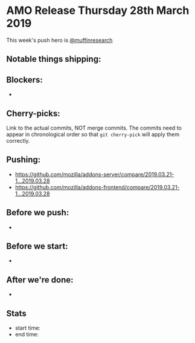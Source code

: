 # AMO Release Thursday 28th March 2019

This week's push hero is [@muffinresearch](https://github.com/muffinresearch)

## Notable things shipping:

## Blockers:

*

## Cherry-picks:

Link to the actual commits, NOT merge commits. The commits need to appear
in chronological order so that `git cherry-pick` will apply them correctly.


## Pushing:

* https://github.com/mozilla/addons-server/compare/2019.03.21-1...2019.03.28
* https://github.com/mozilla/addons-frontend/compare/2019.03.21-1...2019.03.28


## Before we push:

*

## Before we start:

*

## After we're done:

*

## Stats

* start time:
* end time:
